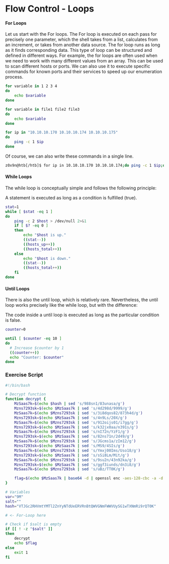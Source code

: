# Flow Control - Loops

#### For Loops

Let us start with the For loops. The For loop is executed on each pass for precisely one parameter, which the shell takes from a list, calculates from an increment, or takes from another data source. The for loop runs as long as it finds corresponding data. This type of loop can be structured and defined in different ways. For example, the for loops are often used when we need to work with many different values from an array. This can be used to scan different hosts or ports. We can also use it to execute specific commands for known ports and their services to speed up our enumeration process.

```bash
for variable in 1 2 3 4
do
	echo $variable
done
```

```bash
for variable in file1 file2 file3
do
	echo $variable
done
```

```bash
for ip in "10.10.10.170 10.10.10.174 10.10.10.175"
do
	ping -c 1 $ip
done
```

Of course, we can also write these commands in a single line.

```bash
z0x9n@htb[/htb]$ for ip in 10.10.10.170 10.10.10.174;do ping -c 1 $ip;done
```

#### While Loops

The while loop is conceptually simple and follows the following principle:

A statement is executed as long as a condition is fulfilled (true).

```bash
stat=1
while [ $stat -eq 1 ]
do
    ping -c 2 $host > /dev/null 2>&1
    if [ $? -eq 0 ]
    then
        echo "$host is up."
        ((stat--))
        ((hosts_up++))
        ((hosts_total++))
    else
        echo "$host is down."
        ((stat--))
        ((hosts_total++))
    fi
done
```

#### Until Loops

There is also the until loop, which is relatively rare. Nevertheless, the until loop works precisely like the while loop, but with the difference:

The code inside a until loop is executed as long as the particular condition is false.

```bash
counter=0

until [ $counter -eq 10 ]
do
  # Increase $counter by 1
  ((counter++))
  echo "Counter: $counter"
done
```

### Exercise Script

```bash
#!/bin/bash

# Decrypt function
function decrypt {
	MzSaas7k=$(echo $hash | sed 's/988sn1/83unasa/g')
	Mzns7293sk=$(echo $MzSaas7k | sed 's/4d298d/9999/g')
	MzSaas7k=$(echo $Mzns7293sk | sed 's/3i8dqos82/873h4d/g')
	Mzns7293sk=$(echo $MzSaas7k | sed 's/4n9Ls/20X/g')
	MzSaas7k=$(echo $Mzns7293sk | sed 's/912oijs01/i7gg/g')
	Mzns7293sk=$(echo $MzSaas7k | sed 's/k32jx0aa/n391s/g')
	MzSaas7k=$(echo $Mzns7293sk | sed 's/nI72n/YzF1/g')
	Mzns7293sk=$(echo $MzSaas7k | sed 's/82ns71n/2d49/g')
	MzSaas7k=$(echo $Mzns7293sk | sed 's/JGcms1a/zIm12/g')
	Mzns7293sk=$(echo $MzSaas7k | sed 's/MS9/4SIs/g')
	MzSaas7k=$(echo $Mzns7293sk | sed 's/Ymxj00Ims/Uso18/g')
	Mzns7293sk=$(echo $MzSaas7k | sed 's/sSi8Lm/Mit/g')
	MzSaas7k=$(echo $Mzns7293sk | sed 's/9su2n/43n92ka/g')
	Mzns7293sk=$(echo $MzSaas7k | sed 's/ggf3iunds/dn3i8/g')
	MzSaas7k=$(echo $Mzns7293sk | sed 's/uBz/TT0K/g')

	flag=$(echo $MzSaas7k | base64 -d | openssl enc -aes-128-cbc -a -d -salt -pass pass:$salt)
}

# Variables
var="9M"
salt=""
hash="VTJGc2RHVmtYMTl2ZnYyNTdUeERVRnBtQWVGNmFWWVUySG1wTXNmRi9rQT0K"

# <- For-Loop here

# Check if $salt is empty
if [[ ! -z "$salt" ]]
then
	decrypt
	echo $flag
else
	exit 1
fi
```
